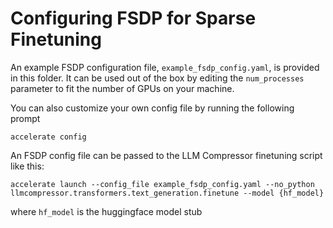 # Configuring FSDP for Sparse Finetuning

An example FSDP configuration file, `example_fsdp_config.yaml`, is provided in this
folder. It can be used out of the box by editing the `num_processes` parameter to 
fit the number of GPUs on your machine.

You can also customize your own config file by running the following prompt
```
accelerate config
```

An FSDP config file can be passed to the LLM Compressor finetuning script like this:
```
accelerate launch --config_file example_fsdp_config.yaml --no_python llmcompressor.transformers.text_generation.finetune --model {hf_model}
```

where `hf_model` is the huggingface model stub 
